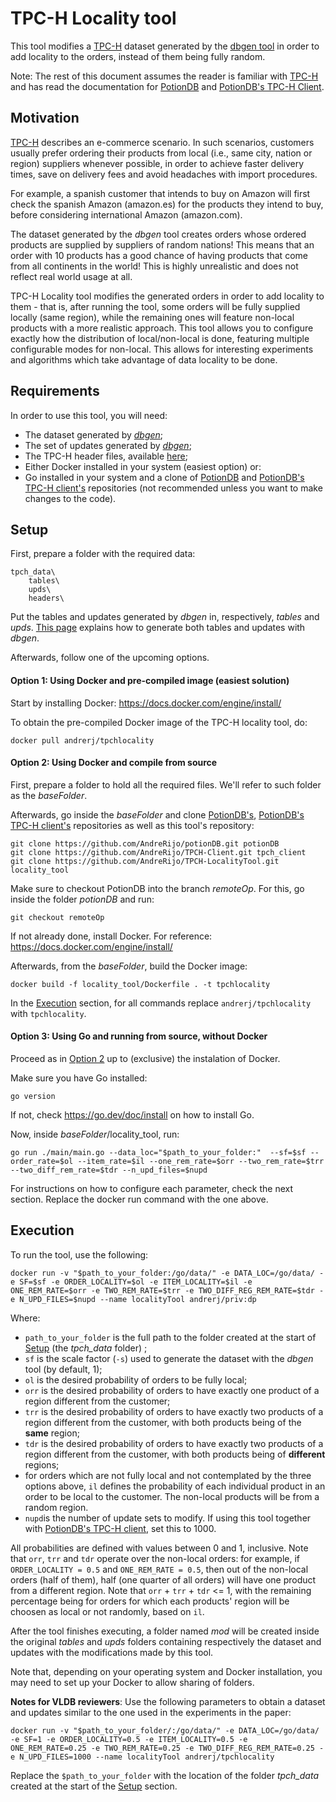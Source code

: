 # TPC-H Locality tool

This tool modifies a [TPC-H](https://www.tpc.org/tpch/) dataset generated by the [dbgen tool](https://www.tpc.org/tpc_documents_current_versions/current_specifications5.asp) in order to add locality to the orders, instead of them being fully random.

Note: The rest of this document assumes the reader is familiar with [TPC-H](https://www.tpc.org/tpch/) and has read the documentation for [PotionDB](https://github.com/AndreRijo/potionDB/tree/remoteOp) and [PotionDB's TPC-H Client](https://github.com/AndreRijo/TPCH-Client).

## Motivation

[TPC-H](https://www.tpc.org/tpch/) describes an e-commerce scenario.
In such scenarios, customers usually prefer ordering their products from local (i.e., same city, nation or region) suppliers whenever possible, in order to achieve faster delivery times, save on delivery fees and avoid headaches with import procedures.

For example, a spanish customer that intends to buy on Amazon will first check the spanish Amazon (amazon.es) for the products they intend to buy, before considering international Amazon (amazon.com).

The dataset generated by the *dbgen* tool creates orders whose ordered products are supplied by suppliers of random nations!
This means that an order with 10 products has a good chance of having products that come from all continents in the world!
This is highly unrealistic and does not reflect real world usage at all.

TPC-H Locality tool modifies the generated orders in order to add locality to them - that is, after running the tool, some orders will be fully supplied locally (same region), while the remaining ones will feature non-local products with a more realistic approach.
This tool allows you to configure exactly how the distribution of local/non-local is done, featuring multiple configurable modes for non-local.
This allows for interesting experiments and algorithms which take advantage of data locality to be done.

## Requirements

In order to use this tool, you will need:
- The dataset generated by [*dbgen*](https://www.tpc.org/tpc_documents_current_versions/current_specifications5.asp);
- The set of updates generated by [*dbgen*](https://www.tpc.org/tpc_documents_current_versions/current_specifications5.asp);
- The TPC-H header files, available [here](); 
- Either Docker installed in your system (easiest option) or:
- Go installed in your system and a clone of [PotionDB](https://github.com/AndreRijo/potionDB/tree/remoteOp) and [PotionDB's TPC-H client's](https://github.com/AndreRijo/TPCH-Client) repositories (not recommended unless you want to make changes to the code).

## Setup

First, prepare a folder with the required data:

```
tpch_data\
    tables\
    upds\
    headers\
```

Put the tables and updates generated by *dbgen* in, respectively, *tables* and *upds*.
[This page](https://github.com/AndreRijo/TPCH-Client/#TPC-H-tool-and-dataset-generation) explains how to generate both tables and updates with *dbgen*.

Afterwards, follow one of the upcoming options.

#### Option 1: Using Docker and pre-compiled image (easiest solution)

Start by installing Docker: https://docs.docker.com/engine/install/

To obtain the pre-compiled Docker image of the TPC-H locality tool, do:

```
docker pull andrerj/tpchlocality
```

#### Option 2: Using Docker and compile from source

First, prepare a folder to hold all the required files.
We'll refer to such folder as the *baseFolder*.

Afterwards, go inside the *baseFolder* and clone [PotionDB's](),  [PotionDB's TPC-H client's]() repositories as well as this tool's repository:

```
git clone https://github.com/AndreRijo/potionDB.git potionDB
git clone https://github.com/AndreRijo/TPCH-Client.git tpch_client
git clone https://github.com/AndreRijo/TPCH-LocalityTool.git locality_tool
```

Make sure to checkout PotionDB into the branch *remoteOp*.
For this, go inside the folder *potionDB* and run:

```
git checkout remoteOp
```

If not already done, install Docker. For reference: https://docs.docker.com/engine/install/

Afterwards, from the *baseFolder*, build the Docker image:

```
docker build -f locality_tool/Dockerfile . -t tpchlocality
```

In the [Execution](#Execution) section, for all commands replace `andrerj/tpchlocality` with `tpchlocality`.


#### Option 3: Using Go and running from source, without Docker

Proceed as in [Option 2](#Option-2:-Using-Docker-and-compile-from-source) up to (exclusive) the instalation of Docker.

Make sure you have Go installed:

```
go version
```

If not, check https://go.dev/doc/install on how to install Go.

Now, inside *baseFolder*/locality_tool, run:

```
go run ./main/main.go --data_loc="$path_to_your_folder:"  --sf=$sf --order_rate=$ol --item_rate=$il --one_rem_rate=$orr --two_rem_rate=$trr --two_diff_rem_rate=$tdr --n_upd_files=$nupd
```

For instructions on how to configure each parameter, check the next section.
Replace the docker run command with the one above.

## Execution

To run the tool, use the following:

```
docker run -v "$path_to_your_folder:/go/data/" -e DATA_LOC=/go/data/ -e SF=$sf -e ORDER_LOCALITY=$ol -e ITEM_LOCALITY=$il -e ONE_REM_RATE=$orr -e TWO_REM_RATE=$trr -e TWO_DIFF_REG_REM_RATE=$tdr -e N_UPD_FILES=$nupd --name localityTool andrerj/priv:dp
```

Where: 

- `path_to_your_folder` is the full path to the folder created at the start of [Setup](#Setup) (the *tpch_data* folder) ;
- `sf` is the scale factor (`-s`) used to generate the dataset with the *dbgen* tool (by default, 1);
- `ol` is the desired probability of orders to be fully local;
- `orr` is the desired probability of orders to have exactly one product of a region different from the customer;
- `trr` is the desired probability of orders to have exactly two products of a region different from the customer, with both products being of the **same** region;
- `tdr` is the desired probability of orders to have exactly two products of a region different from the customer, with both products being of **different** regions;
- for orders which are not fully local and not contemplated by the three options above, `il` defines the probability of each individual product in an order to be local to the customer. The non-local products will be from a random region.
- `nupd`is the number of update sets to modify. If using this tool together with [PotionDB's TPC-H client](TODO), set this to 1000.

All probabilities are defined with values between 0 and 1, inclusive.
Note that `orr`, `trr` and `tdr` operate over the non-local orders: for example, if `ORDER_LOCALITY = 0.5` and `ONE_REM_RATE = 0.5`, then out of the non-local orders (half of them), half (one quarter of all orders) will have one product from a different region.
Note that `orr` + `trr` + `tdr` <= 1, with the remaining percentage being for orders for which each products' region will be choosen as local or not randomly, based on `il`.

After the tool finishes executing, a folder named *mod* will be created inside the original *tables* and *upds* folders containing respectively the dataset and updates with the modifications made by this tool.

Note that, depending on your operating system and Docker installation, you may need to set up your Docker to allow sharing of folders.

**Notes for VLDB reviewers**: Use the following parameters to obtain a dataset and updates similar to the one used in the experiments in the paper:

```
docker run -v "$path_to_your_folder/:/go/data/" -e DATA_LOC=/go/data/ -e SF=1 -e ORDER_LOCALITY=0.5 -e ITEM_LOCALITY=0.5 -e ONE_REM_RATE=0.25 -e TWO_REM_RATE=0.25 -e TWO_DIFF_REG_REM_RATE=0.25 -e N_UPD_FILES=1000 --name localityTool andrerj/tpchlocality
```

Replace the `$path_to_your_folder` with the location of the folder *tpch_data* created at the start of the [Setup](#Setup) section.